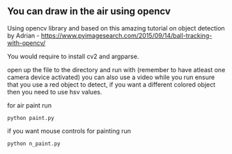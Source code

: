 ## You can draw in the air using opencv

Using opencv library and based on this amazing tutorial on object detection by Adrian - https://www.pyimagesearch.com/2015/09/14/ball-tracking-with-opencv/

You would require to install cv2 and argparse.

open up the file to the directory and run with (remember to have atleast one camera device activated) you can also use a video
while you run ensure that you use a red object to detect, if you want a different colored object then you need to use hsv values.

for air paint run

`python paint.py`

if you want mouse controls for painting run

`python n_paint.py`
